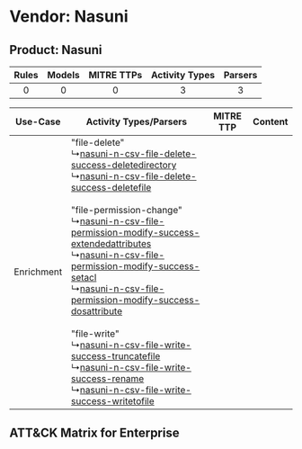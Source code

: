 Vendor: Nasuni
==============
Product: Nasuni
---------------
| Rules | Models | MITRE TTPs | Activity Types | Parsers |
|:-----:|:------:|:----------:|:--------------:|:-------:|
|   0   |   0    |     0      |       3        |    3    |

|  Use-Case  | Activity Types/Parsers    | MITRE TTP | Content    |
|:----------:| ---- | --------- | ---- |
| Enrichment |  "file-delete"<br> ↳[nasuni-n-csv-file-delete-success-deletedirectory](Ps/pC_nasunincsvfiledeletesuccessdeletedirectory.md)<br> ↳[nasuni-n-csv-file-delete-success-deletefile](Ps/pC_nasunincsvfiledeletesuccessdeletefile.md)<br><br> "file-permission-change"<br> ↳[nasuni-n-csv-file-permission-modify-success-extendedattributes](Ps/pC_nasunincsvfilepermissionmodifysuccessextendedattributes.md)<br> ↳[nasuni-n-csv-file-permission-modify-success-setacl](Ps/pC_nasunincsvfilepermissionmodifysuccesssetacl.md)<br> ↳[nasuni-n-csv-file-permission-modify-success-dosattribute](Ps/pC_nasunincsvfilepermissionmodifysuccessdosattribute.md)<br><br> "file-write"<br> ↳[nasuni-n-csv-file-write-success-truncatefile](Ps/pC_nasunincsvfilewritesuccesstruncatefile.md)<br> ↳[nasuni-n-csv-file-write-success-rename](Ps/pC_nasunincsvfilewritesuccessrename.md)<br> ↳[nasuni-n-csv-file-write-success-writetofile](Ps/pC_nasunincsvfilewritesuccesswritetofile.md)<br> |    | [](RM/r_m_nasuni_nasuni_Enrichment.md) |

ATT&CK Matrix for Enterprise
----------------------------
